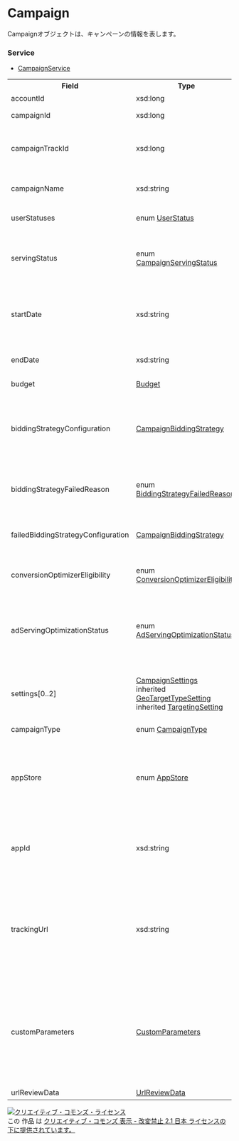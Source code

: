 # Campaign
Campaignオブジェクトは、キャンペーンの情報を表します。

### Service
+ [CampaignService](../services/CampaignService.md)

<table>
 <tr>
  <th>Field</th>
  <th>Type</th>
  <th>Description</th>
  <th>response</th>
  <th>add</th>
  <th>set</th>
  <th>remove</th>
 </tr>
 <tr>
  <td>accountId</td>
  <td>xsd:long</td>
  <td>アカウントIDです。</td>
  <td>yes</td>
  <td>Ignore</td>
  <td>Ignore</td>
  <td>Ignore</td>
 </tr>
 <tr>
  <td>campaignId</td>
  <td>xsd:long</td>
  <td>キャンペーンIDです。</td>
  <td>yes</td>
  <td>Ignore</td>
  <td>Requirement<br><i>NotUpdatable</i></td>
  <td>Requirement<br><i>NotUpdatable</i></td>
 </tr>
 <tr>
  <td>campaignTrackId</td>
  <td>xsd:long</td>
  <td>トラッキング用キャンペーンIDです。<br>※Sandbox環境では常に0が返ります。</td>
  <td>yes</td>
  <td>Ignore</td>
  <td>Ignore</td>
  <td>Ignore</td>
 </tr>
 <tr>
  <td>campaignName</td>
  <td>xsd:string</td>
  <td>キャンペーン名です。<br>※入力制限：50文字以内です。</td>
  <td>yes</td>
  <td>Requirement</td>
  <td>Optional</td>
  <td>Ignore</td>
 </tr>
 <tr>
  <td>userStatuses</td>
  <td>enum <a href="./UserStatus.md">UserStatus</a></td>
  <td>ユーザーにより広告配信の有無を調整できる設定です。</td>
  <td>yes</td>
  <td>Requirement</td>
  <td>Optional</td>
  <td>Ignore</td>
 </tr>
 <tr>
  <td>servingStatus</td>
  <td>enum <a href="./CampaignServingStatus.md">CampaignServingStatus</a></td>
  <td>キャンペーンレベルの配信状況です。<br>ユーザーによる広告配信の調整に関わらず、キャンペーンとしての状態を表します。</td>
  <td>yes</td>
  <td>Ignore</td>
  <td>Ignore</td>
  <td>Ignore</td>
 </tr>
  <tr>
  <td>startDate</td>
  <td>xsd:string</td>
  <td>キャンペーンの開始日です。<br>過去の日付は指定できません。<br>※配信開始済みのキャンペーンは変更できません。</td>
  <td>yes</td>
  <td>Optional<br>※Default: 当日日付</td>
  <td>Optional</td>
  <td>Ignore</td>
 </tr>
 <tr>
  <td>endDate</td>
  <td>xsd:string</td>
  <td>キャンペーンの終了日です。<br>過去の日付、開始日以前の日付は指定できません。</td>
  <td>yes</td>
  <td>Optional<br>※Default: 20371231</td>
  <td>Optional</td>
  <td>Ignore</td>
 </tr>
 <tr>
  <td>budget</td>
  <td><a href="./Budget.md">Budget</a></td>
  <td>キャンペーンの予算です。</td>
  <td>yes</td>
  <td>Requirement</td>
  <td>Optional</td>
  <td>Ignore</td>
 </tr>
 <tr>
  <td>biddingStrategyConfiguration</td>
  <td><a href="./CampaignBiddingStrategy.md">CampaignBiddingStrategy</a></td>
  <td>入札設定です。<br>※BudgetOptimizerは設定できません。<br>※アプリキャンペーンでiOSを指定した場合、TARGET_CPA/TARGET_ROASは 設定できません。</td>
  <td>yes</td>
  <td>Requirement</td>
  <td>Optional</td>
  <td>Ignore</td>
 </tr>
  <tr>
  <td>biddingStrategyFailedReason</td>
  <td>enum <a href="./BiddingStrategyFailedReason.md">BiddingStrategyFailedReason</a></td>
  <td>自動入札の設定に失敗した理由です。<br>※失敗時のみレスポンスとして表示されます。</td>
  <td>yes</td>
  <td>Ignore</td>
  <td>Ignore</td>
  <td>Ignore</td>
 </tr>
 <tr>
  <td>failedBiddingStrategyConfiguration</td>
  <td><a href="./CampaignBiddingStrategy.md">CampaignBiddingStrategy</a></td>
  <td>登録に失敗した自動入札設定です。<br>※失敗時のみレスポンスとして表示されます。</td>
  <td>yes</td>
  <td>Ignore</td>
  <td>Ignore</td>
  <td>Ignore</td>
 </tr>
 <tr>
  <td>conversionOptimizerEligibility</td>
  <td>enum <a href="./ConversionOptimizerEligibility.md">ConversionOptimizerEligibility</a></td>
  <td>コンバージョンオプティマイザーが利用可能であるか判定します。</td>
  <td>yes</td>
  <td>Ignore</td>
  <td>Ignore</td>
  <td>Ignore</td>
 </tr>
 <tr>
  <td>adServingOptimizationStatus</td>
  <td>enum <a href="./AdServingOptimizationStatus.md">AdServingOptimizationStatus</a></td>
  <td>広告表示の最適化の設定です。<br>※キャンペーンの「広告表示の最適化」項目は読み取り専用になりました。</td>
  <td>yes</td>
  <td>Ignore<br>※default値「OPTIMIZE」が設定されます。<br>任意の値は設定できません。</td>
  <td>Ignore<br>※設定済みの値がレスポンスされます。<br>任意の値には変更できません。</td>
  <td>Ignore</td>
 </tr>
  <tr>
  <td>settings[0..2]</td>
  <td>
  <a href="./CampaignSettings.md">CampaignSettings</a><br>
  inherited <a href="./GeoTargetTypeSetting.md">GeoTargetTypeSetting</a><br>
  inherited <a href="./TargetingSetting.md">TargetingSetting</a>
  </td>
  <td>ターゲティング、およびマッチング設定です。</td>
  <td>yes</td>
  <td>Optional<br>
  ※TargetingSettingが未設定の場合のDefault値<br>
  SettingType:TARGET_LIST_SETTING<br>
  TargetAll:DEACTIVE</td>
  <td>Optional</td>
  <td>Ignore</td>
 </tr>
 <tr>
  <td>campaignType</td>
  <td>enum <a href="./CampaignType.md">CampaignType</a></td>
  <td>キャンペーンの種類です。</td>
  <td>yes</td>
  <td>Optional<br>※Default: STANDARD</td>
  <td>Ignore</td>
  <td>Ignore</td>
 </tr>
 <tr>
  <td>appStore</td>
  <td>enum <a href="./AppStore_Campaign.md">AppStore</a></td>
  <td>アプリストアの選択です。</td>
  <td>yes</td>
  <td>campaignTypeがSTANDARDの場合:ignore<br>
   campaignTypeがMOBILE_APPの場合:Requirement<br>
   campaignTypeがDYNAMIC_ADS_FOR_SEARCH_SETTINGの場合:ignore
  </td>
  <td>Ignore</td>
  <td>Ignore</td>
 </tr>
 <tr>
  <td>appId</td>
  <td>xsd:string</td>
  <td>アプリID（iOS）またはパッケージ名（Android）です。<br>※アプリキャンペーンでiOSの場合、入力は数値のみです。</td>
  <td>yes</td>
  <td>campaignTypeがSTANDARDの場合:ignore<br>
   campaignTypeがMOBILE_APPの場合:Requirement
   campaignTypeがDYNAMIC_ADS_FOR_SEARCH_SETTINGの場合:ignore
  </td>
  <td>Ignore</td>
  <td>Ignore</td>
 </tr>
 <tr>
  <td>trackingUrl</td>
  <td>xsd:string</td>
  <td>トラッキングURLです。<br>※アプリキャンペーンでAndroidの場合、設定はできません。</td>
  <td>yes</td>
  <td>Optional</td>
  <td>Optional<br>※こちらが審査中の場合、編集はできません。<br>※変更がない場合、審査対象とはなりません。</td>
  <td>Ignore</td>
 </tr>
 <tr>
  <td>customParameters</td>
  <td><a href="./CustomParameters.md">CustomParameters</a></td>
  <td>カスタムパラメータです。<br>※アプリキャンペーンでAndroidの場合、設定はできません。</td>
  <td>yes</td>
  <td>Optional</td>
  <td>Optional<br>※トラッキングURLが審査中の場合、編集はできません。<br>※変更がない場合、審査対象とはなりません。</td>
  <td>Ignore</td>
 </tr>
 <tr>
  <td>urlReviewData</td>
  <td><a href="./UrlReviewData.md">UrlReviewData</a></td>
  <td>URLの審査状況です。</td>
  <td>yes</td>
  <td>Ignore</td>
  <td>Ignore</td>
  <td>Ignore</td>
 </tr>
</table>

<a rel="license" href="http://creativecommons.org/licenses/by-nd/2.1/jp/"><img alt="クリエイティブ・コモンズ・ライセンス" style="border-width:0" src="https://i.creativecommons.org/l/by-nd/2.1/jp/88x31.png" /></a><br />この 作品 は <a rel="license" href="http://creativecommons.org/licenses/by-nd/2.1/jp/">クリエイティブ・コモンズ 表示 - 改変禁止 2.1 日本 ライセンスの下に提供されています。</a>
